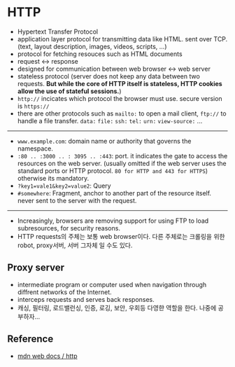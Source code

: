 # HTTP

- Hypertext Transfer Protocol
- application layer protocol for transmitting data like HTML. sent over TCP. (text, layout description, images, videos, scripts, ...)
- protocol for fetching resouces such as HTML documents
- request <-> response
- designed for communication between web browser <-> web server
- stateless protocol (server does not keep any data between two requests. **But while the core of HTTP itself is stateless, HTTP cookies allow the use of stateful sessions.**)
- `http://` incicates which protocol the browser must use. secure version is `https://`
- there are other protocols such as `mailto:` to open a mail client, `ftp://` to handle a file transfer. `data:` `file:` `ssh:` `tel:` `urn:` `view-source:` ...

<hr/>

- `www.example.com`: domain name or authority that governs the namespace.
- `:80 .. :3000 .. : 3095 .. :443`: port. it indicates the gate to access the resources on the web server. (usually omitted if the web server uses the standard ports or HTTP protocol. `80 for HTTP and 443 for HTTPS`) otherwise its mandatory.
- `?key1=vale1&key2=value2`: Query
- `#somewhere`: Fragment, anchor to another part of the resource itself. never sent to the server with the request.

<hr/>

- Increasingly, browsers are removing support for using FTP to load subresources, for security reasons.
- HTTP requests의 주체는 보통 web browser이다. 다른 주체로는 크롤링을 위한 robot, proxy서버, 서버 그자체 일 수도 있다.

## Proxy server

- intermediate program or computer used when navigation through diffrent networks of the Internet.
- interceps requests and serves back responses.
- 캐싱, 필터링, 로드밸런싱, 인증, 로깅, 보안, 우회등 다영햔 역할을 한다. 나중에 공부하자...

## Reference

- [mdn web docs / http](https://developer.mozilla.org/ko/docs/Web/HTTP)
